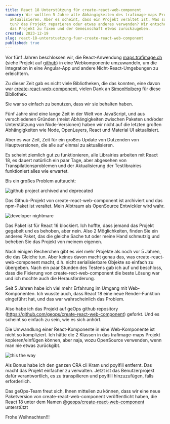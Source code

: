 ```yaml
---
title: React 18 Unterstützung für create-react-web-component
summary: Wir wollten 5 Jahre alte Abhängigkeiten des trafimage-maps Projekts
  aktualisieren. Aber es scheint, dass ein Projekt veraltet ist. Was sollen wir
  tun? das Projekt reparieren oder etwas anderes verwenden? Wir entscheiden uns,
  das Projekt zu fixen und der Gemeinschaft etwas zurückzugeben.
created: 2023-12-19
slug: react-18-unterstuetzung-fuer-create-react-web-component
published: true
---
```

Vor fünf Jahren beschlossen wir, die React-Anwendung [maps.trafimage.ch](https:maps.trafimage.ch) (siehe Projekt auf [github](https://github.com/geops/trafimage-maps)) in eine Webkomponente umzuwandeln, um die Integration in eine Angular-App und andere Nicht-React-Umgebungen zu erleichtern. 

Zu dieser Zeit gab es nicht viele Bibliotheken, die das konnten, eine davon war 
[create-react-web-component](https://www.npmjs.com/package/create-react-web-component), vielen Dank an [SimonHoiberg](https://github.com/SimonHoiberg) für diese Bibliothek.

Sie war so einfach zu benutzen, dass wir sie behalten haben.

Fünf Jahre sind eine lange Zeit in der Welt von JavaScript, und aus verschiedenen Gründen (meist Abhängigkeiten zwischen Paketen und/oder Unterstützung von Node-Versionen) haben wir nicht auf die letzten großen Abhängigkeiten wie Node, OpenLayers, React und Material UI aktualisiert.

Aber es war Zeit, Zeit für ein großes Update von Dutzenden von Hauptversionen, die alle auf einmal zu aktualisieren.

Es scheint ziemlich gut zu funktionieren, alle Librairies arbeiten mit React 18, es dauert natürlich ein paar Tage, aber abgesehen von Transpilationsproblemen und der Aktualisierung der Testlibrairies funktioniert alles wie erwartet.

Bis ein großes Problem auftaucht:

![github project archived and deprecated](/images/blog/react-18-support-for-create-react-web-component/github-deprecated.png "github project archived and deprecated")

Das Github-Projekt von create-react-web-component ist archiviert und das npm-Paket ist veraltet. Mein Albtraum als OpenSource Entwickler wird wahr.

![developer nightmare](/images/blog/react-18-support-for-create-react-web-component/dev-nightmare.gif "developer nightmare")

Das Paket ist für React 16 blockiert. Ich hoffte, dass jemand das Projekt gegabelt und es behoben, aber nein. Also 2 Möglichkeiten, finden Sie ein anderes Paket, das die gleiche Sache tut oder meine Hand schmutzig und beheben Sie das Projekt von meinem eigenen.

Nach einigen Recherchen gibt es viel mehr Projekte als noch vor 5 Jahren, die das Gleiche tun. Aber keines davon macht genau das, was create-react-web-component macht, d.h. nicht serialisierbare Objekte so einfach zu übergeben. Nach ein paar Stunden des Testens gab ich auf und beschloss, dass die Fixierung von create-rect-web-component die beste Lösung war und ich mochte auch die Herausforderung.

Seit 5 Jahren habe ich viel mehr Erfahrung im Umgang mit Web-Komponenten. Ich wusste auch, dass React 18 eine neue Render-Funktion eingeführt hat, und das war wahrscheinlich das Problem.

Also habe ich das Projekt auf geOps github repository (https://github.com/geops/create-react-web-component) geforkt. Und es scheint so einfach zu sein, wie es sich anhört.

Die Umwandlung einer React-Komponente in eine Web-Komponente ist nicht so kompliziert. Ich hätte die 2 Klassen in das trafimage-maps Projekt kopieren/einfügen können, aber naja, wozu OpenSource verwenden, wenn man nie etwas zurückgibt.

![this the way](/images/blog/react-18-support-for-create-react-web-component/this-is-the-way.webp "this is the way")

Als Bonus habe ich den ganzen CRA cli Kram und poylfill entfernt. Das macht das Projekt einfacher zu verwalten. Jetzt ist das Benutzerprojekt dafür verantwortlich, es zu transpilieren und poylfill hinzuzufügen, falls erforderlich.

Das geOps-Team freut sich, Ihnen mitteilen zu können, dass wir eine neue Paketversion von create-react-web-component veröffentlicht haben, die React 18 unter dem Namen [@geops/create-react-web-component](https://www.npmjs.com/package/@geops/create-react-web-component) unterstützt

Frohe Weihnachten!!!